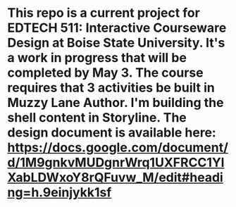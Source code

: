 # This repo is a current project for EDTECH 511: Interactive Courseware Design at Boise State University. It's a work in progress that will be completed by May 3. The course requires that 3 activities be built in Muzzy Lane Author. I'm building the shell content in Storyline. The design document is available here: https://docs.google.com/document/d/1M9gnkvMUDgnrWrq1UXFRCC1YlXabLDWxoY8rQFuvw_M/edit#heading=h.9einjykk1sf

